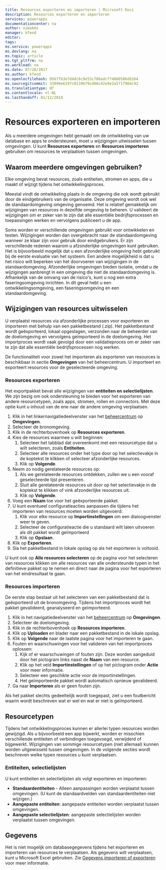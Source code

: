 ```yaml
---
title: Resources exporteren en importeren | Microsoft Docs
description: Resources exporteren en importeren
services: powerapps
documentationcenter: na
author: nimakms
manager: kfend
editor: 
tags: 
ms.service: powerapps
ms.devlang: na
ms.topic: article
ms.tgt_pltfrm: na
ms.workload: na
ms.date: 07/28/2017
ms.author: kfend
ms.openlocfilehash: 9567fb3e7d4dc6c9e53c786adcf74060586db164
ms.sourcegitcommit: 33099e6197c0139679cd08c42e9e2a5717904c92
ms.translationtype: HT
ms.contentlocale: nl-NL
ms.lasthandoff: 01/12/2018
---
```

# <a name="export-and-import-resources"></a>Resources exporteren en importeren
Als u meerdere omgevingen hebt gemaakt om de ontwikkeling van uw database en apps te ondersteunen, moet u wijzigingen uitwisselen tussen omgevingen. U kunt **Resources exporteren** en **Resources importeren** gebruiken om resources te verplaatsen tussen omgevingen.

## <a name="why-use-multiple-environments"></a>Waarom meerdere omgevingen gebruiken?
Elke omgeving bevat resources, zoals entiteiten, stromen en apps, die u maakt of wijzigt tijdens het ontwikkelingsproces. 

Meestal vindt de ontwikkeling plaats in de omgeving die ook wordt gebruikt door de eindgebruikers van de organisatie. Deze omgeving wordt ook wel de standaardomgeving omgeving genoemd. Het is relatief gemakkelijk om wijzigingen van resources in dezelfde omgeving te beheren. U valideert de wijzigingen om er zeker van te zijn dat alle essentiële bedrijfsprocessen en toepassingen werken en vervolgens publiceert u de app.

Soms worden er verschillende omgevingen gebruikt voor ontwikkelen en testen. Wijzigingen worden dan overgebracht naar de standaardomgeving wanneer ze klaar zijn voor gebruik door eindgebruikers. Er zijn verschillende redenen waarom u afzonderlijke omgevingen kunt gebruiken. Het is bijvoorbeeld mogelijk dat u een afzonderlijke omgeving hebt gebruikt bij de eerste evaluatie van het systeem. Een andere mogelijkheid is dat u het risico wilt beperken van het doorvoeren van wijzigingen in de standaardomgeving. Afzonderlijke omgevingen bieden isolatie, omdat u de wijzigingen aanbrengt in een omgeving die niet de standaardomgeving is. Afhankelijk van de omvang van de risico's, kunt u nog een extra faseringsomgeving inrichten. In dit geval hebt u een ontwikkelingsomgeving, een faseringsomgeving en een standaardomgeving.

## <a name="moving-resource-changes"></a>Wijzigingen van resources uitwisselen
U verplaatst resources via afzonderlijke processen voor exporteren en importeren met behulp van een pakketbestand (.zip). Het pakketbestand wordt geëxporteerd, lokaal opgeslagen, verzonden naar de beheerder van de doelomgeving en vervolgens geïmporteerd in de doelomgeving. Het importproces wordt vaak gevolgd door een validatieproces om er zeker van te zijn dat alle essentiële bedrijfsprocessen nog werken.

De functionaliteit voor zowel het importeren als exporteren van resources is beschikbaar in sectie **Omgevingen** van het beheercentrum. U importeert en exporteert resources voor de geselecteerde omgeving.

### <a name="export-resources"></a>Resources exporteren
Het exportpakket bevat alle wijzigingen van **entiteiten en selectielijsten**. We zijn bezig om ook ondersteuning te bieden voor het exporteren van andere resourcetypen, zoals apps, stromen, rollen en connectors. Met deze optie kunt u inhoud van de ene naar de andere omgeving verplaatsen.

1. Klik in het linkernavigatiedeelvenster van het [beheercentrum](https://admin.powerapps.com) op **Omgevingen**.
2. Selecteer de bronomgeving.
3. Klik in de rechterbovenhoek op **Resources exporteren**.
4. Kies de resources waarmee u wilt beginnen:
   1. Selecteer het tabblad dat overeenkomt met een resourcetype dat u wilt selecteren, zoals **Entiteiten**.
   2. Selecteer alle resources onder het type door op het selectievakje in de koptekst te klikken of selecteer afzonderlijke resources.
   3. Klik op **Volgende**.
5. Neem zo nodig gerelateerde resources op:
   1. Als we gerelateerde resources ontdekken, zullen we u een vooraf geselecteerde lijst presenteren.
   2. Sluit alle gerelateerde resources uit door op het selectievakje in de koptekst te klikken of vink afzonderlijke resources uit.
   3. Klik op **Volgende**.
6. Voeg een **Naam** toe voor het geëxporteerde pakket.
7. U kunt eventueel configuratieacties aanpassen die tijdens het importeren van resources moeten worden uitgevoerd:
   1. Klik voor elke resource op **Importinstellingen** om een dialoogvenster weer te geven.
   2. Selecteer de configuratieactie die u standaard wilt laten uitvoeren als dit pakket wordt geïmporteerd
   3. Klik op **Opslaan**.
8. Klik op **Exporteren**.
9. Sla het pakketbestand in lokale opslag op als het exporteren is voltooid.

U kunt ook op **Alle resources selecteren** op de pagina voor het selecteren van resources klikken om alle resources van alle ondersteunde typen in het definitieve pakket op te nemen en direct naar de pagina voor het exporteren van het eindresultaat te gaan.

### <a name="import-resources"></a>Resources importeren
De eerste stap bestaat uit het selecteren van een pakketbestand dat is geëxporteerd uit de bronomgeving. Tijdens het importproces wordt het pakket gevalideerd, geanalyseerd en geïmporteerd.

1. Klik in het navigatiedeelvenster van het [beheercentrum](https://admin.powerapps.com) op **Omgevingen**.
2. Selecteer de doelomgeving.
3. Klik in de rechterbovenhoek op **Resources importeren**.
4. Klik op **Uploaden** en blader naar een pakketbestand in de lokale opslag.
5. Klik op **Volgende** naar de laatste pagina voor het importeren te gaan.
6. Fouten en waarschuwingen voor het valideren van het importproces oplossen:
   1. Kijk of er waarschuwingen of fouten zijn. Deze worden aangeduid door het pictogram links naast de **Naam** van een resource.
   2. Klik op het veld **Importinstellingen** of op het pictogram onder **Actie** voor meer informatie.
   3. Selecteer een geschikte actie voor de importinstellingen.
   4. Het geïmporteerde pakket wordt automatisch opnieuw gevalideerd.
7. Ga naar **Importeren** als er geen fouten zijn.

Als het pakket slechts gedeeltelijk wordt toegepast, ziet u een foutbericht waarin wordt beschreven wat er wel en wat er niet is geïmporteerd.

## <a name="resource-types"></a>Resourcetypen
Tijdens het ontwikkelingsproces kunnen er allerlei typen resources worden gewijzigd. Als u bijvoorbeeld een app bijwerkt, worden er misschien verschillende entiteiten of verbindingen toegevoegd, verwijderd of bijgewerkt. Wijzigingen van sommige resourcetypen (niet allemaal) kunnen worden uitgewisseld tussen omgevingen. In de volgende secties wordt beschreven welke typen resources u kunt verplaatsen.

### <a name="entities-picklists"></a>Entiteiten, selectielijsten
U kunt entiteiten en selectielijsten als volgt exporteren en importeren:

* **Standaardentiteiten** - Alleen aanpassingen worden verplaatst tussen omgevingen. (U kunt de standaardvelden van standaardentiteiten niet wijzigen.)
* **Aangepaste entiteiten**: aangepaste entiteiten worden verplaatst tussen omgevingen.
* **Aangepaste selectielijsten**: aangepaste selectielijsten worden verplaatst tussen omgevingen.

## <a name="data"></a>Gegevens
Het is niet mogelijk om databasegegevens tijdens het exporteren en importeren van resources te verplaatsen. Als gegevens wilt verplaatsen, kunt u Microsoft Excel gebruiken. Zie [Gegevens importeren of exporteren](data-platform-export-data.md) voor meer informatie.

